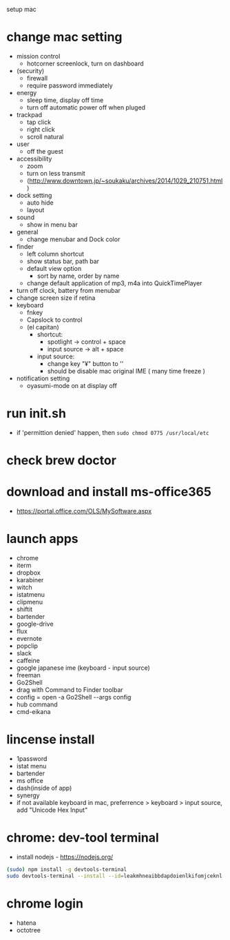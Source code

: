 setup mac

# change mac setting
- mission control
  - hotcorner screenlock, turn on dashboard
- (security)
  - firewall
  - require password immediately
- energy
  - sleep time, display off time
  - turn off automatic power off when pluged
- trackpad
  - tap click
  - right click
  - scroll natural
- user
  - off the guest
- accessibility
  - zoom
  - turn on less transmit
   - (http://www.downtown.jp/~soukaku/archives/2014/1029_210751.html)
- dock setting
  - auto hide
  - layout
- sound
  - show in menu bar
- general
  - change menubar and Dock color
- finder
  - left column shortcut
  - show status bar, path bar
  - default view option
    - sort by name, order by name
  - change default application of mp3, m4a into QuickTimePlayer
- turn off clock, battery from menubar
- change screen size if retina
- keyboard
  - fnkey
  - Capslock to control
  - (el capitan)
    - shortcut:
      - spotlight -> control + space
      - input source -> alt + space
    - input source:
      - change key "¥" button to '\'
      - should be disable mac original IME ( many time freeze )
- notification setting
  - oyasumi-mode on at display off

# run init.sh
 - if 'permittion denied' happen, then `sudo chmod 0775 /usr/local/etc`

# check brew doctor

# download and install ms-office365
  - https://portal.office.com/OLS/MySoftware.aspx

# launch apps
 - chrome
 - iterm
 - dropbox
 - karabiner
 - witch
 - istatmenu
 - clipmenu
 - shiftit
 - bartender
 - google-drive
 - flux
 - evernote
 - popclip
 - slack
 - caffeine
 - google japanese ime (keyboard - input source)
 - freeman
 - Go2Shell
  - drag with Command to Finder toolbar
  - config = open -a Go2Shell --args config
 - hub command
 - cmd-eikana

# lincense install
 - 1password
 - istat menu
 - bartender
 - ms office
 - dash(inside of app)
 - synergy
  - if not available keyboard in mac, preferrence > keyboard > input source, add "Unicode Hex Input"

# chrome: dev-tool terminal
  - install nodejs - https://nodejs.org/
```sh
(sudo) npm install -g devtools-terminal
sudo devtools-terminal --install --id=leakmhneaibbdapdoienlkifomjceknl
```

# chrome login
 - hatena
 - octotree
